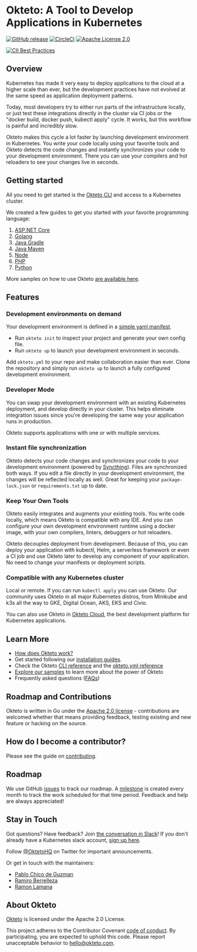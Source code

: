 # Okteto: A Tool to Develop Applications in Kubernetes

[![GitHub release](http://img.shields.io/github/release/okteto/okteto.svg?style=flat-square)][release]
[![CircleCI](https://circleci.com/gh/okteto/okteto.svg?style=svg)](https://circleci.com/gh/okteto/okteto)
[![Apache License 2.0](https://img.shields.io/github/license/okteto/okteto.svg?style=flat-square)][license]

[release]: https://github.com/okteto/okteto/releases
[license]: https://github.com/okteto/okteto/blob/master/LICENSE
[![CII Best Practices](https://bestpractices.coreinfrastructure.org/projects/3055/badge)](https://bestpractices.coreinfrastructure.org/projects/3055)

## Overview

Kubernetes has made it very easy to deploy applications to the cloud at a higher scale than ever, but the development practices have not evolved at the same speed as application deployment patterns.

Today, most developers try to either run parts of the infrastructure locally, or just test these integrations directly in the cluster via CI jobs or the "docker build, docker push, kubectl apply" cycle. It works, but this workflow is painful and incredibly slow.

Okteto makes this cycle a lot faster by launching development environment in Kubernetes. You write your code locally using your favorite tools and Okteto detects the code changes and instantly synchronizes your code to your development environment. There you can use your compilers and hot reloaders to see your changes live in seconds.

## Getting started

All you need to get started is the [Okteto CLI](https://github.com/okteto/okteto/releases) and access to a Kubernetes cluster. 

We created a few guides to get you started with your favorite programming language:

1. [ASP.NET Core](https://github.com/okteto/aspnetcore-getting-started/)
1. [Golang](https://github.com/okteto/go-getting-started)
1. [Java Gradle](https://github.com/okteto/java-gradle-getting-started)
1. [Java Maven](https://github.com/okteto/java-maven-getting-started)
1. [Node](https://github.com/okteto/node-getting-started)
1. [PHP](https://github.com/okteto/php-getting-started)
1. [Python](https://github.com/okteto/samples/tree/master/python)

More samples on how to use Okteto [are available here](https://github.com/okteto/samples).

## Features

### Development environments on demand 

Your development environment is defined in a [simple yaml manifest](https://okteto.com/docs/reference/manifest).
- Run `okteto init` to inspect your project and generate your own config file.
- Run `okteto up` to launch your development environment in seconds. 

Add `okteto.yml` to your repo and make collaboration easier than ever. Clone the repository and simply run `okteto up` to launch a fully configured development environment.

### Developer Mode 

You can swap your development environment with an existing Kubernetes deployment, and develop directly in your cluster. This helps eliminate integration issues since you're developing the same way your application runs in production.

Okteto supports applications with one or with multiple services.

### Instant file synchronization

Okteto detects your code changes and synchronizes your code to your development environment (powered by [Syncthing](https://github.com/syncthing/syncthing)). Files are synchronized both ways. If you edit a file directly in your development environment, the changes will be reflected locally as well. Great for keeping your `package-lock.json` or `requirements.txt` up to date.

### Keep Your Own Tools

Okteto easily integrates and augments your existing tools. You write code locally, which means Okteto is compatible with any IDE. And you can configure your own development environment runtime using a docker image, with your own compilers, linters, debuggers or hot reloaders.

Okteto decouples deployment from development. Because of this, you can deploy your application with kubectl, Helm, a serverless framework or even a CI job and use Okteto later to develop any component of your application. No need to change your manifests or deployment scripts.

### Compatible with any Kubernetes cluster

Local or remote. If you can run `kubectl apply` you can use Okteto. Our community uses Okteto in all major Kubernetes distros, from Minikube and k3s all the way to GKE, Digital Ocean, AKS, EKS and Civio.

You can also use Okteto in [Okteto Cloud](https://okteto.com/), the best development platform for Kubernetes applications.

## Learn More
- [How does Okteto work?](docs/how-does-it-work.md)
- Get started following our [installation guides](https://okteto.com/docs/getting-started/installation/index.html).
- Check the Okteto [CLI reference](https://okteto.com/docs/reference/cli) and the [okteto.yml reference](https://okteto.com/docs/reference/manifest/index.html)
- [Explore our samples](https://github.com/okteto/samples) to learn more about the power of Okteto
- Frequently asked questions ([FAQs](https://okteto.com/docs/reference/faqs/index.html))

## Roadmap and Contributions

Okteto is written in Go under the [Apache 2.0 license](LICENSE) - contributions are welcomed whether that means providing feedback, testing existing and new feature or hacking on the source.

## How do I become a contributor?

Please see the guide on [contributing](contributing.md).

## Roadmap

We use GitHub [issues](https://github.com/okteto/okteto/issues) to track our roadmap. A [milestone](https://github.com/okteto/okteto/milestones) is created every month to track the work scheduled for that time period. Feedback and help are always appreciated!

## Stay in Touch
Got questions? Have feedback? Join [the conversation in Slack](https://kubernetes.slack.com/messages/CM1QMQGS0/)! If you don't already have a Kubernetes slack account, [sign up here](http://slack.k8s.io/). 

Follow [@OktetoHQ](https://twitter.com/oktetohq) on Twitter for important announcements.

Or get in touch with the maintainers:

- [Pablo Chico de Guzman](https://twitter.com/pchico83)
- [Ramiro Berrelleza](https://twitter.com/rberrelleza)
- [Ramon Lamana](https://twitter.com/monchocromo)

## About Okteto
[Okteto](https://okteto.com) is licensed under the Apache 2.0 License.

This project adheres to the Contributor Covenant [code of conduct](code-of-conduct.md). By participating, you are expected to uphold this code. Please report unacceptable behavior to hello@okteto.com.
